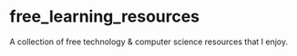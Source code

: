 # free_learning_resources
A collection of free technology &amp; computer science resources that I enjoy.

